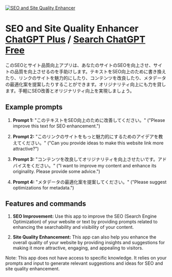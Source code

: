 
[![SEO and Site Quality Enhancer](https://files.oaiusercontent.com/file-Oqp2BUgcCaoQiyOMazSkdKq9?se=2123-10-19T07%3A12%3A49Z&sp=r&sv=2021-08-06&sr=b&rscc=max-age%3D31536000%2C%20immutable&rscd=attachment%3B%20filename%3Da9314f87-1cbd-49eb-a1ae-c7c3538436a4.png&sig=JYNJGynoTKa6lSK%2BqAdPCRe8x5JJutTXwtHsNR1ZwFg%3D)](https://chat.openai.com/g/g-g6QqtLxfS-seo-and-site-quality-enhancer)

# SEO and Site Quality Enhancer [ChatGPT Plus](https://chat.openai.com/g/g-g6QqtLxfS-seo-and-site-quality-enhancer) / [Search ChatGPT Free](https://gptcall.net/index.html#/?search=SEO%20and%20Site%20Quality%20Enhancer)

このSEOとサイト品質向上アプリは、あなたのサイトのSEOを向上させ、サイトの品質を向上させるのを手助けします。テキストをSEO向上のために書き換えたり、リンクのサイトを魅力的にしたり、コンテンツを改良したり、メタデータの最適化案を提案したりすることができます。オリジナリティ向上にも力を貸します。手軽にSEO改善とオリジナリティ向上を実現しましょう。

## Example prompts

1. **Prompt 1:** "このテキストをSEO向上のために改善してください。"
("Please improve this text for SEO enhancement.")

2. **Prompt 2:** "このリンクのサイトをもっと魅力的にするためのアイデアを教えてください。"
("Can you provide ideas to make this website link more attractive?")

3. **Prompt 3:** "コンテンツを改良してオリジナリティを向上させたいです。アドバイスをください。"
("I want to improve my content and enhance its originality. Please provide some advice.")

4. **Prompt 4:** "メタデータの最適化案を提案してください。"
("Please suggest optimizations for metadata.")

## Features and commands

1. **SEO Improvement:** Use this app to improve the SEO (Search Engine Optimization) of your website or text by providing prompts related to enhancing the searchability and visibility of your content.

2. **Site Quality Enhancement:** This app can also help you enhance the overall quality of your website by providing insights and suggestions for making it more attractive, engaging, and appealing to visitors.

Note: This app does not have access to specific knowledge. It relies on your prompts and input to generate relevant suggestions and ideas for SEO and site quality enhancement.



